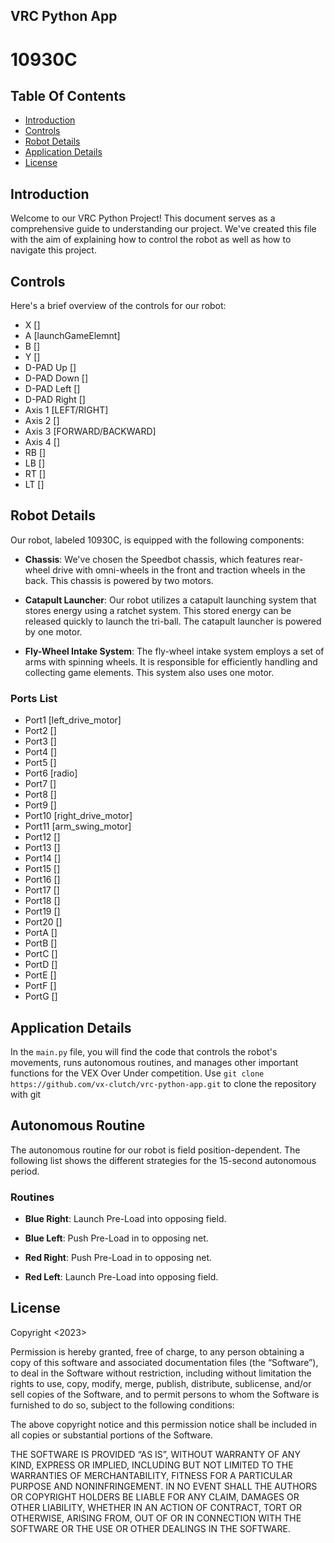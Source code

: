 ## VRC Python App

# 10930C

## Table Of Contents
 - [Introduction](#Introduction)
 - [Controls](#Controls)
 - [Robot Details](#Robot-Details)
 - [Application Details](#Application-Details)
 - [License](#License)

## Introduction
Welcome to our VRC Python Project! This document serves as a comprehensive guide to understanding our project. We've created this file with the aim of explaining how to control the robot as well as how to navigate this project.

## Controls
Here's a brief overview of the controls for our robot:

- X []
- A [launchGameElemnt]
- B []
- Y []
- D-PAD Up []
- D-PAD Down []
- D-PAD Left []
- D-PAD Right []
- Axis 1 [LEFT/RIGHT]
- Axis 2 []
- Axis 3 [FORWARD/BACKWARD]
- Axis 4 []
- RB []
- LB []
- RT []
- LT []

## Robot Details
Our robot, labeled 10930C, is equipped with the following components:

- **Chassis**: We've chosen the Speedbot chassis, which features rear-wheel drive with omni-wheels in the front and traction wheels in the back. This chassis is powered by two motors.

- **Catapult Launcher**: Our robot utilizes a catapult launching system that stores energy using a ratchet system. This stored energy can be released quickly to launch the tri-ball. The catapult launcher is powered by one motor.

- **Fly-Wheel Intake System**: The fly-wheel intake system employs a set of arms with spinning wheels. It is responsible for efficiently handling and collecting game elements. This system also uses one motor.

### Ports List

- Port1 [left_drive_motor]
- Port2 []
- Port3 []
- Port4 []
- Port5 []
- Port6 [radio]
- Port7 []
- Port8 []
- Port9 []
- Port10 [right_drive_motor]
- Port11 [arm_swing_motor]
- Port12 []
- Port13 []
- Port14 []
- Port15 []
- Port16 []
- Port17 []
- Port18 []
- Port19 []
- Port20 []
- PortA []
- PortB []
- PortC []
- PortD []
- PortE []
- PortF []
- PortG []

## Application Details
In the `main.py` file, you will find the code that controls the robot's movements, runs autonomous routines, and manages other important functions for the VEX Over Under competition. Use `git clone https://github.com/vx-clutch/vrc-python-app.git` to clone the repository with git

## Autonomous Routine
The autonomous routine for our robot is field position-dependent. The following list shows the different strategies for the 15-second autonomous period.  

### Routines

- **Blue Right**: Launch Pre-Load into opposing field.

- **Blue Left**: Push Pre-Load in to opposing net.

- **Red Right**: Push Pre-Load in to opposing net.

- **Red Left**: Launch Pre-Load into opposing field.


## License
Copyright <2023> <vx-clutch>

Permission is hereby granted, free of charge, to any person obtaining a copy of this software and associated documentation files (the “Software”), to deal in the Software without restriction, including without limitation the rights to use, copy, modify, merge, publish, distribute, sublicense, and/or sell copies of the Software, and to permit persons to whom the Software is furnished to do so, subject to the following conditions:

The above copyright notice and this permission notice shall be included in all copies or substantial portions of the Software.

THE SOFTWARE IS PROVIDED “AS IS”, WITHOUT WARRANTY OF ANY KIND, EXPRESS OR IMPLIED, INCLUDING BUT NOT LIMITED TO THE WARRANTIES OF MERCHANTABILITY, FITNESS FOR A PARTICULAR PURPOSE AND NONINFRINGEMENT. IN NO EVENT SHALL THE AUTHORS OR COPYRIGHT HOLDERS BE LIABLE FOR ANY CLAIM, DAMAGES OR OTHER LIABILITY, WHETHER IN AN ACTION OF CONTRACT, TORT OR OTHERWISE, ARISING FROM, OUT OF OR IN CONNECTION WITH THE SOFTWARE OR THE USE OR OTHER DEALINGS IN THE SOFTWARE.
